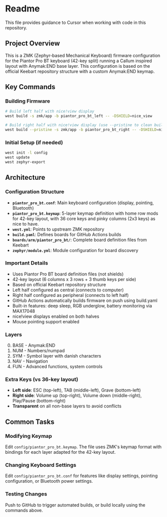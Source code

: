 # Readme

This file provides guidance to Cursor when working with code in this repository.

## Project Overview

This is a ZMK (Zephyr-based Mechanical Keyboard) firmware configuration for the Piantor Pro BT keyboard (42-key split) running a Callum inspired layout with Anymak:END base layer. This configuration is based on the official Keebart repository structure with a custom Anymak:END keymap.

## Key Commands

### Building Firmware
```bash
# Build left half with nice!view display
west build -s zmk/app -b piantor_pro_bt_left -- -DSHIELD=nice_view

# Build right half with nice!view display (use --pristine to clean build)
west build --pristine -s zmk/app -b piantor_pro_bt_right -- -DSHIELD=nice_view
```

### Initial Setup (if needed)
```bash
west init -l config
west update
west zephyr-export
```

## Architecture

### Configuration Structure
- **`piantor_pro_bt.conf`**: Main keyboard configuration (display, pointing, Bluetooth)
- **`piantor_pro_bt.keymap`**: 5-layer keymap definition with home row mods for 42-key layout, with 36 core keys and pinky columns (2x3 keys) as nice to have.
- **`west.yml`**: Points to upstream ZMK repository
- **`build.yaml`**: Defines boards for GitHub Actions builds
- **`boards/arm/piantor_pro_bt/`**: Complete board definition files from Keebart
- **`zephyr/module.yml`**: Module configuration for board discovery

### Important Details
- Uses Piantor Pro BT board definition files (not shields)
- 42-key layout (6 columns x 3 rows + 3 thumb keys per side)
- Based on official Keebart repository structure
- Left half configured as central (connects to computer)
- Right half configured as peripheral (connects to left half)
- GitHub Actions automatically builds firmware on push using build.yaml
- Built-in features: deep sleep, RGB underglow, battery monitoring via MAX17048
- nice!view displays enabled on both halves
- Mouse pointing support enabled

### Layers
0. BASE - Anymak:END
1. NUM - Numbers/numpad
2. SYM - Symbol layer with danish characters
3. NAV - Navigation
4. FUN - Advanced functions, system controls

### Extra Keys (vs 36-key layout)
- **Left side**: ESC (top-left), TAB (middle-left), Grave (bottom-left)
- **Right side**: Volume up (top-right), Volume down (middle-right), Play/Pause (bottom-right)
- **Transparent** on all non-base layers to avoid conflicts

## Common Tasks

### Modifying Keymap
Edit `config/piantor_pro_bt.keymap`. The file uses ZMK's keymap format with bindings for each layer adapted for the 42-key layout.

### Changing Keyboard Settings
Edit `config/piantor_pro_bt.conf` for features like display settings, pointing configuration, or Bluetooth power settings.

### Testing Changes
Push to GitHub to trigger automated builds, or build locally using the commands above.